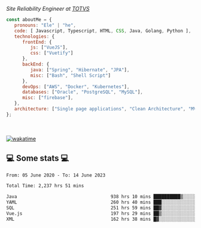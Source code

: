 <p><em>Site Reliability Engineer at <a href="https://www.totvs.com/">TOTVS</a></br>
</em></p>


```javascript
const aboutMe = {
   pronouns: "Ele" | "he",
   code: [ Javascript, Typescript, HTML, CSS, Java, Golang, Python ],
   technologies: {
      frontEnd: {
         js: ["VueJS"],
         css: ["Vuetify"]
      },
      backEnd: {
         java: ["Spring", "Hibernate", "JPA"],
         misc: ["Bash", "Shell Script"]
      },
      devOps: ["AWS", "Docker", "Kubernetes"],
      databases: ["Oracle", "PostgreSQL", "MySQL"],
      misc: ["firebase"],
   },
   architecture: ["Single page applications", "Clean Architecture", "MVC", "Microservices"],
};
```
</br></br>
[![wakatime](https://wakatime.com/badge/user/a3a8ed06-d304-4d6b-bc86-4adc418cdea7.svg)](https://wakatime.com/@a3a8ed06-d304-4d6b-bc86-4adc418cdea7)
<h2>💻 Some stats 💻</h2>

<!--START_SECTION:waka-->

```txt
From: 05 June 2020 - To: 14 June 2023

Total Time: 2,237 hrs 51 mins

Java                                   938 hrs 10 mins ██████████▒░░░░░░░░░░░░░░   41.92 %
YAML                                   260 hrs 40 mins ███░░░░░░░░░░░░░░░░░░░░░░   11.65 %
SQL                                    251 hrs 59 mins ██▓░░░░░░░░░░░░░░░░░░░░░░   11.26 %
Vue.js                                 197 hrs 29 mins ██▒░░░░░░░░░░░░░░░░░░░░░░   08.82 %
XML                                    162 hrs 38 mins █▓░░░░░░░░░░░░░░░░░░░░░░░   07.27 %
```

<!--END_SECTION:waka-->
